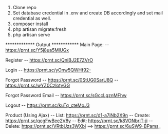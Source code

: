 1. Clone repo
2. Set database credential in .env and create DB accordingly and set mail credential as well.
3. composer install
4. php artisan migrate:fresh
5. php artisan serve

*************  Output  ************
Main Page:
-- https://prnt.sc/Y5j8ua5MlUGx


Register
-- https://prnt.sc/QniBJ2E7ZVrO

Login
-- https://prnt.sc/yOnw5QWHf92-

Forgot Password
-- https://prnt.sc/0StUG0SarU8Q
-- https://prnt.sc/wYZ0CzlotyGG

Forgot Password Email
-- https://prnt.sc/sGccLgznMFhw

Logout
-- https://prnt.sc/kuTq_cteMoJ3

Product (Using Ajax)
-- List: https://prnt.sc/d1-a7jNb2X9n
-- Create: https://prnt.sc/qcgFwBee2V8y
-- Edit: https://prnt.sc/k8VONbrIT-ji
-- Delete: https://prnt.sc/VRtbUzs3WXbi ==> https://prnt.sc/6uSW9-BPams_